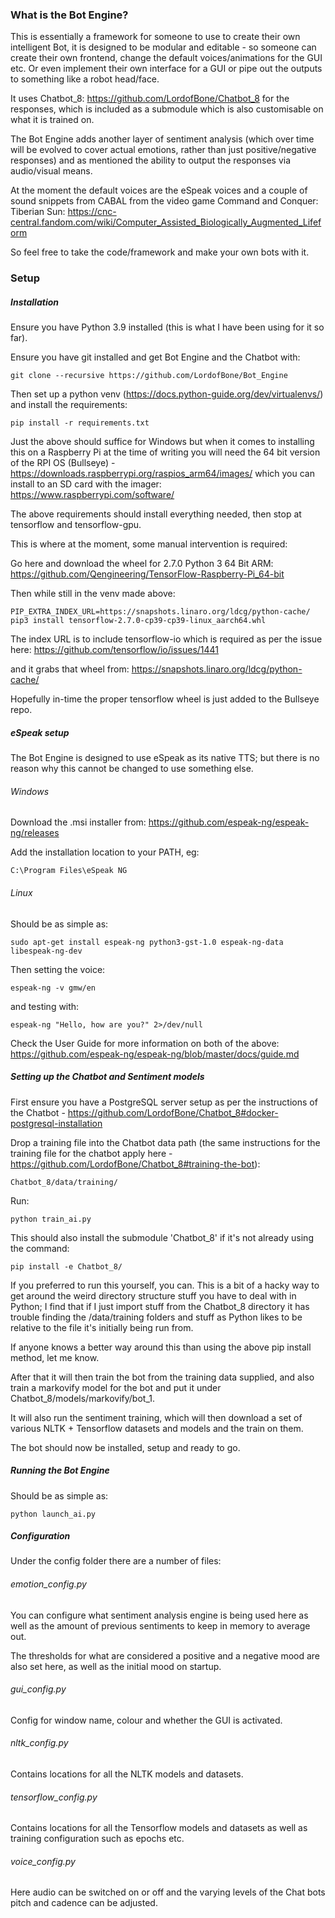 ### What is the Bot Engine?

This is essentially a framework for someone to use to create their own intelligent Bot, it is designed to be modular 
and editable - so someone can create their own frontend, change the default voices/animations for the GUI etc. Or even 
implement their own interface for a GUI or pipe out the outputs to something like a robot head/face.

It uses Chatbot_8: https://github.com/LordofBone/Chatbot_8 for the responses, which is included as a submodule which 
is also customisable on what it is trained on.

The Bot Engine adds another layer of sentiment analysis (which over time will be evolved to cover actual emotions, 
rather than just positive/negative responses) and as mentioned the ability to output the responses via audio/visual 
means.

At the moment the default voices are the eSpeak voices and a couple of sound snippets from CABAL from the video game 
Command and Conquer: Tiberian Sun: https://cnc-central.fandom.com/wiki/Computer_Assisted_Biologically_Augmented_Lifeform

So feel free to take the code/framework and make your own bots with it.

### Setup

##### Installation

Ensure you have Python 3.9 installed (this is what I have been using for it so far).

Ensure you have git installed and get Bot Engine and the Chatbot with:

`git clone --recursive https://github.com/LordofBone/Bot_Engine`

Then set up a python venv (https://docs.python-guide.org/dev/virtualenvs/) and install the requirements:

`pip install -r requirements.txt`

Just the above should suffice for Windows but when it comes to installing this on a Raspberry Pi at the time of writing 
you will need the 64 bit version of the RPI OS (Bullseye) - https://downloads.raspberrypi.org/raspios_arm64/images/ 
which you can install to an SD card with the imager: https://www.raspberrypi.com/software/

The above requirements should install everything needed, then stop at tensorflow and tensorflow-gpu.

This is where at the moment, some manual intervention is required:

Go here and download the wheel for 2.7.0 Python 3 64 Bit ARM:
https://github.com/Qengineering/TensorFlow-Raspberry-Pi_64-bit

Then while still in the venv made above:

`PIP_EXTRA_INDEX_URL=https://snapshots.linaro.org/ldcg/python-cache/`
`pip3 install tensorflow-2.7.0-cp39-cp39-linux_aarch64.whl`

The index URL is to include tensorflow-io which is required as per the issue here:
https://github.com/tensorflow/io/issues/1441

and it grabs that wheel from:
https://snapshots.linaro.org/ldcg/python-cache/

Hopefully in-time the proper tensorflow wheel is just added to the Bullseye repo.

##### eSpeak setup

The Bot Engine is designed to use eSpeak as its native TTS; but there is no reason why this cannot be changed to use 
something else.

###### Windows

Download the .msi installer from: https://github.com/espeak-ng/espeak-ng/releases

Add the installation location to your PATH, eg:

`C:\Program Files\eSpeak NG`

###### Linux

Should be as simple as:

`sudo apt-get install espeak-ng python3-gst-1.0 espeak-ng-data libespeak-ng-dev`

Then setting the voice:

`espeak-ng -v gmw/en`

and testing with:

`espeak-ng "Hello, how are you?" 2>/dev/null`

Check the User Guide for more information on both of the
above: https://github.com/espeak-ng/espeak-ng/blob/master/docs/guide.md

##### Setting up the Chatbot and Sentiment models

First ensure you have a PostgreSQL server setup as per the instructions of the 
Chatbot - https://github.com/LordofBone/Chatbot_8#docker-postgresql-installation

Drop a training file into the Chatbot data path (the same instructions for the training file for the chatbot apply
here - https://github.com/LordofBone/Chatbot_8#training-the-bot):

`Chatbot_8/data/training/`

Run:

`python train_ai.py`

This should also install the submodule 'Chatbot_8' if it's not already using the command:

`pip install -e Chatbot_8/`

If you preferred to run this yourself, you can. This is a bit of a hacky way to get around the weird directory 
structure stuff you have to deal with in Python; I find that if I just import stuff from the Chatbot_8 directory 
it has trouble finding the /data/training folders and stuff as Python likes to be relative to the file it's initially 
being run from.

If anyone knows a better way around this than using the above pip install method, let me know.

After that it will then train the bot from the training data supplied, and also train a markovify model for the bot 
and put it under Chatbot_8/models/markovify/bot_1.

It will also run the sentiment training, which will then download a set of various NLTK + Tensorflow datasets and models
and the train on them.

The bot should now be installed, setup and ready to go.

##### Running the Bot Engine

Should be as simple as:

`python launch_ai.py`

##### Configuration

Under the config folder there are a number of files:

###### emotion_config.py

You can configure what sentiment analysis engine is being used here as well as the amount of previous sentiments 
to keep in memory to average out.

The thresholds for what are considered a positive and a negative mood are also set here, as well as the initial mood 
on startup.

###### gui_config.py

Config for window name, colour and whether the GUI is activated.

###### nltk_config.py

Contains locations for all the NLTK models and datasets.

###### tensorflow_config.py

Contains locations for all the Tensorflow models and datasets as well as training configuration such as epochs etc.

###### voice_config.py

Here audio can be switched on or off and the varying levels of the Chat bots pitch and cadence can be adjusted.